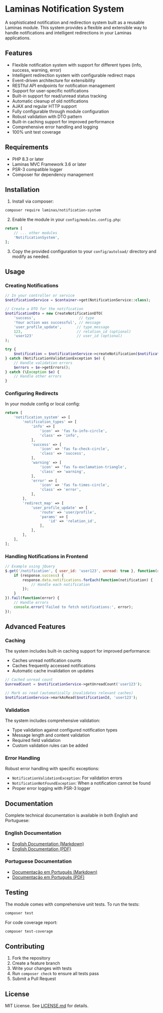# Laminas Notification System

A sophisticated notification and redirection system built as a reusable Laminas module. This system provides a flexible and extensible way to handle notifications and intelligent redirections in your Laminas applications.

## Features

- Flexible notification system with support for different types (info, success, warning, error)
- Intelligent redirection system with configurable redirect maps
- Event-driven architecture for extensibility
- RESTful API endpoints for notification management
- Support for user-specific notifications
- Built-in support for read/unread status tracking
- Automatic cleanup of old notifications
- AJAX and regular HTTP support
- Fully configurable through module configuration
- Robust validation with DTO pattern
- Built-in caching support for improved performance
- Comprehensive error handling and logging
- 100% unit test coverage

## Requirements

- PHP 8.3 or later
- Laminas MVC Framework 3.6 or later
- PSR-3 compatible logger
- Composer for dependency management

## Installation

1. Install via composer:
```bash
composer require laminas/notification-system
```

2. Enable the module in your `config/modules.config.php`:
```php
return [
    // ... other modules
    'NotificationSystem',
];
```

3. Copy the provided configuration to your `config/autoload/` directory and modify as needed.

## Usage

### Creating Notifications

```php
// In your controller or service
$notificationService = $container->get(NotificationService::class);

// Create a DTO for the notification
$notificationDto = new CreateNotificationDTO(
    'success',                    // type
    'Your action was successful', // message
    'user_profile_update',       // type_message
    123,                         // relation_id (optional)
    'user123'                    // user_id (optional)
);

try {
    $notification = $notificationService->createNotification($notificationDto);
} catch (NotificationValidationException $e) {
    // Handle validation errors
    $errors = $e->getErrors();
} catch (\Exception $e) {
    // Handle other errors
}
```

### Configuring Redirects

In your module config or local config:

```php
return [
    'notification_system' => [
        'notification_types' => [
            'info' => [
                'icon' => 'fas fa-info-circle',
                'class' => 'info',
            ],
            'success' => [
                'icon' => 'fas fa-check-circle',
                'class' => 'success',
            ],
            'warning' => [
                'icon' => 'fas fa-exclamation-triangle',
                'class' => 'warning',
            ],
            'error' => [
                'icon' => 'fas fa-times-circle',
                'class' => 'error',
            ],
        ],
        'redirect_map' => [
            'user_profile_update' => [
                'route' => 'user/profile',
                'params' => [
                    'id' => 'relation_id',
                ],
            ],
        ],
    ],
];
```

### Handling Notifications in Frontend

```javascript
// Example using jQuery
$.get('/notification', { user_id: 'user123', unread: true }, function(response) {
    if (response.success) {
        response.data.notifications.forEach(function(notification) {
            // Handle each notification
        });
    }
}).fail(function(error) {
    // Handle errors
    console.error('Failed to fetch notifications:', error);
});
```

## Advanced Features

### Caching

The system includes built-in caching support for improved performance:
- Caches unread notification counts
- Caches frequently accessed notifications
- Automatic cache invalidation on updates

```php
// Cached unread count
$unreadCount = $notificationService->getUnreadCount('user123');

// Mark as read (automatically invalidates relevant caches)
$notificationService->markAsRead($notificationId, 'user123');
```

### Validation

The system includes comprehensive validation:
- Type validation against configured notification types
- Message length and content validation
- Required field validation
- Custom validation rules can be added

### Error Handling

Robust error handling with specific exceptions:
- `NotificationValidationException`: For validation errors
- `NotificationNotFoundException`: When a notification cannot be found
- Proper error logging with PSR-3 logger

## Documentation

Complete technical documentation is available in both English and Portuguese:

### English Documentation
- [English Documentation (Markdown)](docs/documentation_en.md)
- [English Documentation (PDF)](docs/Laminas_Notification_System.pdf)

### Portuguese Documentation
- [Documentação em Português (Markdown)](docs/documentacao_pt_BR.md)
- [Documentação em Português (PDF)](docs/Sistema_de_Notificacoes_Laminas.pdf)

## Testing

The module comes with comprehensive unit tests. To run the tests:

```bash
composer test
```

For code coverage report:

```bash
composer test-coverage
```

## Contributing

1. Fork the repository
2. Create a feature branch
3. Write your changes with tests
4. Run `composer check` to ensure all tests pass
5. Submit a Pull Request

## License

MIT License. See [LICENSE.md](LICENSE.md) for details.
